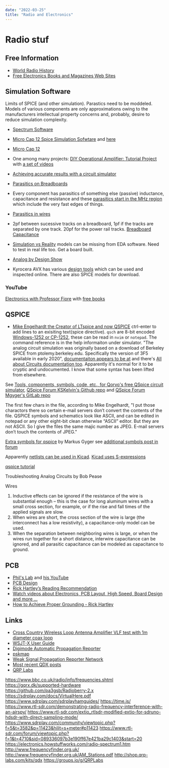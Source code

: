 ```yaml
---
date: "2022-03-25"
title: "Radio and Electronics"
---
```

<!-- markdownlint-disable MD025 -->
# Radio stuf
<!-- markdownlint-enable MD025 -->

## Free Information

* [World Radio History](https://www.worldradiohistory.com/index.htm)
* [Free Electronics Books and Magazines Web Sites](https://youtu.be/eBKRat72TDU?si=PoEnyuolLwT7SHuH)

## Simulation Software

Limits of SPICE (and other simulation). Parastics need to be moddeled. Models of various components are only approximations owing to the manufacturers intellectual property concerns and, probably, desire to reduce simulation complexity.

* [Spectrum Software](https://web.archive.org/web/20230219052113/http://www.spectrum-soft.com/index.shtm)
* [Micro Cap 12 Spice Simulation Sofwtare](http://www.spectrum-soft.com/download/download.shtm) and [here](https://gotroot.ca/spectrum/www.spectrum-soft.com/download/download.html)
* [Micro Cap 12](https://youtu.be/WExvpASP-1c?si=JLN4hbqDsmB-AQVV)
* One among many projects: [DIY Operational Amplifier: Tutorial Project](https://www.electroschematics.com/diy-operational-amplifier/) with [a set of videos](https://youtu.be/Z8JDsvfZjL8?si=OXS8azt1TlsKbOgk)
* [Achieving accurate results with a circuit simulator](https://efabless-production-wordpress.s3.amazonaws.com/wp-content/uploads/Achieving-Accurate-Results-with-a-Circuit-Simulator.pdf)
* [Parasitics on Breadboards](https://www.youtube.com/watch?v=ME2wgVFYgIs&t=366s)
* Every component has parasitics of something else (passive) inductance, capacitance and resistance and these [parasitics start in the MHz region](https://electronics.stackexchange.com/a/382087) which include the very fast edges of things.
* [Parasitics in wires](https://ece.uwaterloo.ca/~mhanis/ece730/lecture2.pdf#:~:text=Wiring%20of%20today%E2%80%99s%20integrated%20circuits%20forms%20a%20complex,propagation%20delay%2C%20or%20equivalently%2C%20a%20drop%20in%20performance.)
* 2pf between sucessive tracks on a breadboard, 1pf if the tracks are separated by one track. 20pf for the power rail tracks. [Breadboard Capacitance](https://www.eevblog.com/forum/blog/eevblog-568-solderless-breadboard-capacitance/)
* [Simulation vs Reality](https://www.youtube.com/watch?v=onlrcEFEDWI) models can be missing from EDA software.  Need to test in real life too. Get a board built.
* [Analog by Design Show](https://www.youtube.com/playlist?list=PL59089C08F42536A4)

* Kyrocera AVX has various [design tools](https://www.kyocera-avx.com/design-tools/) which can be used and inspected online. There are also SPICE models for download.

### YouTube

[Electronics with Professor Fiore](https://www.youtube.com/@ElectronicswithProfessorFiore) with [free books](https://www2.mvcc.edu//users/faculty/jfiore/index.cfm)

## QSPICE

* [Mike Engelhardt the Creator of LTspice and now QSPICE](https://www.youtube.com/watch?v=5gMVOmkXDVs)
ctrl-enter to add lines to an exisiting text(spice directive). `qsch` are 8-bit encoded [Windows-1252 or CP-1252](https://en.wikipedia.org/wiki/Windows-1252), these can be read in `nvim` or `notepad`. The command reference is in the help informaiton under simulator.
"The analog circuit simulation was originally based on a download of Berkeley SPICE from ptolemy.berkeley.edu. Specifically the version of 3F5 available in early 2020", [documentaiton appears to be at](http://bwrcs.eecs.berkeley.edu/Classes/IcBook/SPICE/) and there's [All about Circuits documentation too](https://www.allaboutcircuits.com/textbook/reference/chpt-7/fundamentals-spice-programming/). Apparently it's normal for it to be cryptic and undocumented. I know that some syntax has been lifted from elsewhere.

See [Tools, components, symbols, code, etc., for Qorvo's free QSpice circuit simulator](https://github.com/robdunn4/QSpice), [QSpice Forum KSKelvin's Github repo](https://github.com/KSKelvin-Github/Qspice/) and [QSpice Forum Mgyger's GitLab repo](https://gitlab.com/mgyger/qspice-symbols/)

The first few chars in the file, according to Mike Engelhardt, "I put those charactors there so certain e-mail servers don’t convert the contents of the file. QSPICE symbols and schematics look like ASCII, and can be edited in notepad or any other eight-bit clean otherwise “ASCII” editor. But they are not ASCII. So I give the files the same majic number as JPEG. E-mail servers don’t touch the contents of JPEG."

[Extra symbols for qspice](https://gitlab.com/mgyger/qspice-symbols) by Markus Gyger see [additional symbols post in forum](https://forum.qorvo.com/t/additional-symbols/14469)

Apparently [netlists can be used in Kicad](https://electronics.stackexchange.com/questions/676175/can-i-import-a-netlist-into-kicad#:~:text=There%27s%20no%20need%20to%20%22import%22%20anything%20into%20KiCad%3A,you%20generate%20perfect%20schematics%20and%20layouts%20that%20way%21). [Kicad uses S-expressions](https://dev-docs.kicad.org/en/file-formats/sexpr-intro/index.html#:~:text=KiCad%20uses%20an%20s-expression%20file%20format%20for%20symbol,circuit%20boards%2C%20and%20title%20block%20and%20border%20worksheets.)

[qspice tutorial](https://www.powerelectronicsnews.com/qspice-a-new-simulator-for-electronic-circuits-part-1/)

Troubleshooting Analog Circuits by Bob Pease

Wires

1) Inductive effects can be ignored if the resistance of the wire is substantial enough – this is the case for long aluminum wires with a small cross section, for example, or if the rise and fall times of the applied signals are slow.
2) When wires are short, the cross section of the wire is large (the interconnect has a low resistivity), a capacitance-only model can be used.  
3) When the separation between neighboring wires is large, or when the wires run together for a short distance, interwire capacitance can be ignored, and all parasitic capacitance can be modeled as capacitance to ground.

## PCB

* [Phil's Lab](https://www.phils-lab.net/) and [his YouTube](https://www.youtube.com/@PhilsLab)
* [PCB Design](https://www.scs.stanford.edu/~zyedidia/docs/pcb/pcb_tutorial.pdf)
* [Rick Hartley’s Reading Recommendation](https://ninedotconnects.com/public_resources/Ricks-Reading-Recommendation.pdf)
* [Watch videos about Electronics, PCB Layout, High Speed, Board Design and more ...](https://www.youtube.com/c/RobertFeranec)
* [How to Achieve Proper Grounding - Rick Hartley](https://www.youtube.com/watch?v=ySuUZEjARPY)

## Links

* [Cross Country Wireless Loop Antenna Amplifier VLF test with 1m diameter coax loop](https://www.youtube.com/watch?v=BAmIyd118Os)
* [WSJT-X User Guide](https://physics.princeton.edu/pulsar/k1jt/wsjtx-doc/wsjtx-main-2.5.4.html#INTRO)
* [Digimode Automatic Propagation Reporter](https://pskreporter.info/)
* [pskmap](https://pskreporter.info/pskmap.html)
* [Weak Signal Propagation Reporter Network](https://www.wsprnet.org/drupal/wsprnet/activity)
* [Most recent QDX posts](https://groups.io/g/QRPLabs/search?ev=0&p=%2C%2Cqdx%2C20%2C2%2C0%2C0&ct=1)
* [QRP Labs](http://qrp-labs.com/)

<!-- markdownlint-disable MD034 -->
https://www.bbc.co.uk/radio/info/frequencies.shtml
https://gqrx.dk/supported-hardware
https://github.com/pa3gsb/Radioberry-2.x
https://sdrplay.com/docs/VirtualHere.pdf
https://www.sdrplay.com/sdrplayhamguides/
https://time.is/
https://www.rtl-sdr.com/demonstrating-radio-frequency-interference-with-an-airspy/
https://www.rtl-sdr.com/extio_rtlsdr-modified-extio-for-sdruno-hdsdr-with-direct-sampling-mode/
https://www.sdrplay.com/community/viewtopic.php?f=5&t=3582&p=11423&hilit=s+meter#p11423
https://www.rtl-sdr.com/forum/viewtopic.php?f=1&t=4710&sid=089336097b3e190ff67e421ba29c1403&start=20
https://electronics.howstuffworks.com/radio-spectrum1.htm
http://www.frequencyfinder.org.uk/
http://www.frequencyfinder.org.uk/AM_Stations.pdf
http://shop.qrp-labs.com/kits/qdx
https://groups.io/g/QRPLabs
<!-- markdownlint-enable MD034 -->